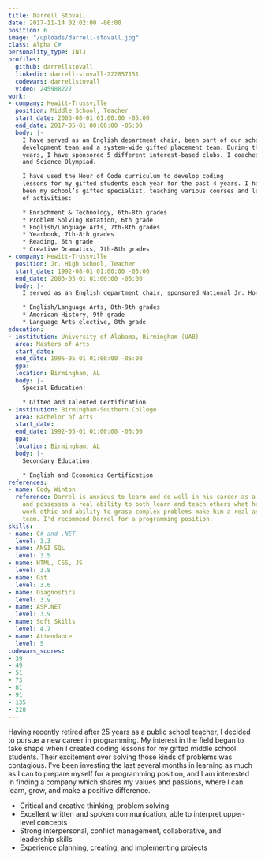 ```yaml
---
title: Darrell Stovall
date: 2017-11-14 02:02:00 -06:00
position: 6
image: "/uploads/darrell-stovall.jpg"
class: Alpha C#
personality_type: INTJ
profiles:
  github: darrellstovall
  linkedin: darrell-stovall-222857151
  codewars: darrellstovall
  video: 245988227
work:
- company: Hewitt-Trussville
  position: Middle School, Teacher
  start_date: 2003-08-01 01:00:00 -05:00
  end_date: 2017-05-01 00:00:00 -05:00
  body: |-
    I have served as an English department chair, been part of our school leadership/professional
    development team and a system-wide gifted placement team. During the last three
    years, I have sponsored 5 different interest-based clubs. I coached Scholars Bowl
    and Science Olympiad.

    I have used the Hour of Code curriculum to develop coding
    lessons for my gifted students each year for the past 4 years. I have primarily
    been my school’s gifted specialist, teaching various courses and leading a number
    of activities:

    * Enrichment & Technology, 6th-8th grades
    * Problem Solving Rotation, 6th grade
    * English/Language Arts, 7th-8th grades
    * Yearbook, 7th-8th grades
    * Reading, 6th grade
    * Creative Dramatics, 7th-8th grades
- company: Hewitt-Trussville
  position: Jr. High School, Teacher
  start_date: 1992-08-01 01:00:00 -05:00
  end_date: 2003-05-01 01:00:00 -05:00
  body: |-
    I served as an English department chair, sponsored National Jr. Honor Society, coached Scholars Bowl, and coached our high school’s soccer team.

    * English/Language Arts, 8th-9th grades
    * American History, 9th grade
    * Language Arts elective, 8th grade
education:
- institution: University of Alabama, Birmingham (UAB)
  area: Masters of Arts
  start_date: 
  end_date: 1995-05-01 01:00:00 -05:00
  gpa: 
  location: Birmingham, AL
  body: |-
    Special Education:

    * Gifted and Talented Certification
- institution: Birmingham-Southern College
  area: Bachelor of Arts
  start_date: 
  end_date: 1992-05-01 01:00:00 -05:00
  gpa: 
  location: Birmingham, AL
  body: |-
    Secondary Education:

    * English and Economics Certification
references:
- name: Cody Winton
  reference: Darrel is anxious to learn and do well in his career as a programmer
    and possesses a real ability to both learn and teach others what he knows. His
    work ethic and ability to grasp complex problems make him a real asset to any
    team. I'd recommend Darrel for a programming position.
skills:
- name: C# and .NET
  level: 3.3
- name: ANSI SQL
  level: 3.5
- name: HTML, CSS, JS
  level: 3.8
- name: Git
  level: 3.6
- name: Diagnostics
  level: 3.9
- name: ASP.NET
  level: 3.9
- name: Soft Skills
  level: 4.7
- name: Attendance
  level: 5
codewars_scores:
- 39
- 49
- 51
- 73
- 81
- 91
- 135
- 228
---
```


Having recently retired after 25 years as a public school teacher, I decided to pursue a new career in programming. My interest in the field began to take shape when I created coding lessons for my gifted middle school students. Their excitement over solving those kinds of problems was contagious. I've been investing the last several months in learning as much as I can to prepare myself for a programming position, and I am interested in finding a company which shares my values and passions, where I can learn, grow, and make a positive difference.

* ​​Critical and creative thinking, problem solving
* Excellent written and spoken communication, able to interpret upper-level concepts
* Strong interpersonal, conflict management, collaborative, and leadership skills
* Experience planning, creating, and implementing projects